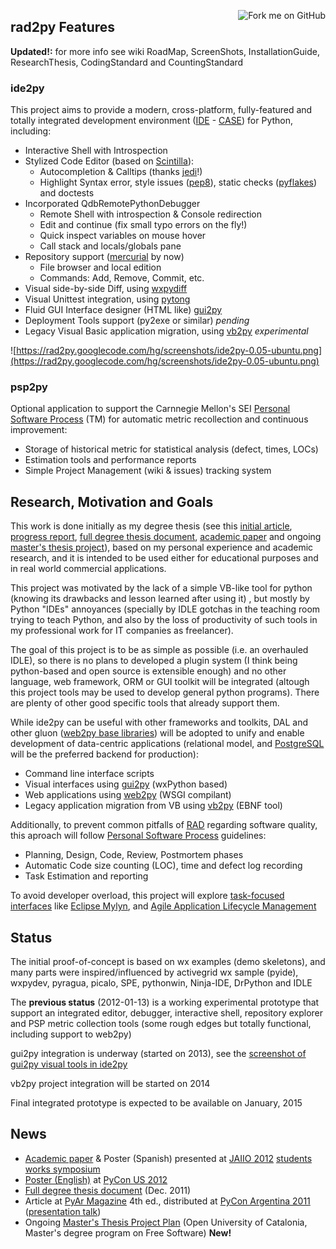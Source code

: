 <a href='https://github.com/reingart/rad2py'><img src='https://s3.amazonaws.com/github/ribbons/forkme_right_red_aa0000.png' alt='Fork me on GitHub' border='0' align='right' /></a>

## rad2py Features ##

**Updated!:** for more info see wiki RoadMap, ScreenShots, InstallationGuide, ResearchThesis, CodingStandard and CountingStandard


### ide2py ###

This project aims to provide a modern, cross-platform, fully-featured and totally integrated development environment ([IDE](http://en.wikipedia.org/wiki/Integrated_development_environment) - [CASE](http://en.wikipedia.org/wiki/Computer-aided_software_engineering)) for Python, including:
  * Interactive Shell with Introspection
  * Stylized Code Editor (based on [Scintilla](http://www.scintilla.org/)):
    * Autocompletion & Calltips (thanks [jedi](http://jedi.jedidjah.ch/en/latest/)!)
    * Highlight Syntax error, style issues ([pep8](http://www.python.org/dev/peps/pep-0008/)), static checks ([pyflakes](https://launchpad.net/pyflakes)) and doctests
  * Incorporated QdbRemotePythonDebugger
    * Remote Shell with introspection & Console redirection
    * Edit and continue (fix small typo errors on the fly!)
    * Quick inspect variables on mouse hover
    * Call stack and locals/globals pane
  * Repository support ([mercurial](http://mercurial.selenic.com/) by now)
    * File browser and local edition
    * Commands: Add, Remove, Commit, etc.
  * Visual side-by-side Diff, using [wxpydiff](http://code.google.com/p/wxpydiff/)
  * Visual Unittest integration, using [pytong](http://code.google.com/p/pytong/)
  * Fluid GUI Interface designer (HTML like) [gui2py](http://code.google.com/p/gui2py/)
  * Deployment Tools support (py2exe or similar) _pending_
  * Legacy Visual Basic application migration, using [vb2py](http://code.google.com/p/vb2py/) _experimental_

![https://rad2py.googlecode.com/hg/screenshots/ide2py-0.05-ubuntu.png](https://rad2py.googlecode.com/hg/screenshots/ide2py-0.05-ubuntu.png)

### psp2py ###
Optional application to support the Carnnegie Mellon's SEI  [Personal Software Process](http://en.wikipedia.org/wiki/Personal_software_process) (TM) for automatic metric recollection and continuous improvement:
  * Storage of historical metric for statistical analysis (defect, times, LOCs)
  * Estimation tools and performance reports
  * Simple Project Management (wiki & issues) tracking system

## Research, Motivation and Goals ##

This work is done initially as my degree thesis (see this [initial article](http://docs.google.com/View?id=0Af_UYqYT4LNaZGQ5Ym04MmdfOWhkeHI1d2hj),  [progress report](https://docs.google.com/document/pub?id=1xG1_6AZaJenYeYhZcvWoGXxWA1jd4qzyECVuDNDzsJM), [full degree thesis document](http://t.co/SsMfYDGJ), [academic paper](http://www.41jaiio.org.ar/sites/default/files/17_EST_2012.pdf) and ongoing [master's thesis project](https://docs.google.com/document/d/1Jo-_Nf_vMeKvszEuWA24yrfrqGGU-T73cczMPSBZ9ss/edit?usp=sharing)), based on my personal experience and academic research, and it is intended to be used either for educational purposes and in real world commercial applications.

This project was motivated by the lack of a simple VB-like tool for python (knowing its drawbacks and lesson learned after using it) , but mostly by Python "IDEs" annoyances (specially by IDLE gotchas in the teaching room trying to teach Python, and also by the loss of productivity of such tools in my professional work for IT companies as freelancer).

The goal of this project is to be as simple as possible (i.e. an overhauled IDLE), so there is no plans to developed a plugin system (I think being python-based and open source is extensible enough) and no other language, web framework, ORM or GUI toolkit will be integrated (altough this project tools may be used to develop general python programs).
There are plenty of other good specific tools that already support them.


While ide2py can be useful with other frameworks and toolkits, DAL and other gluon ([web2py base libraries](http://en.wikipedia.org/wiki/Web2py)) will be adopted to unify and enable development of data-centric applications (relational model, and [PostgreSQL](http://www.postgresql.org/) will be the preferred backend for production):
  * Command line interface scripts
  * Visual interfaces using [gui2py](http://code.google.com/p/gui2py/) (wxPython based)
  * Web applications using [web2py](http://code.google.com/p/web2py/) (WSGI compilant)
  * Legacy application migration from VB using [vb2py](http://code.google.com/p/vb2py/) (EBNF tool)

Additionally, to prevent common pitfalls of [RAD](http://en.wikipedia.org/wiki/Rapid_application_development) regarding software quality, this aproach will follow [Personal Software Process](http://en.wikipedia.org/wiki/Personal_Software_Process) guidelines:
  * Planning, Design, Code, Review, Postmortem phases
  * Automatic Code size counting (LOC), time and defect log recording
  * Task Estimation and reporting

To avoid developer overload, this project will explore [task-focused interfaces](http://en.wikipedia.org/wiki/Task-focused_interface) like [Eclipse Mylyn](https://www.eclipse.org/mylyn/), and [Agile Application Lifecycle Management](http://en.wikipedia.org/wiki/Application_lifecycle_management)

## Status ##

The initial proof-of-concept is based on wx examples (demo skeletons), and many parts were inspired/influenced by activegrid wx sample (pyide), wxpydev, pyragua, picalo, SPE, pythonwin, Ninja-IDE, DrPython and IDLE

The **previous status** (2012-01-13) is a working experimental prototype that support an integrated editor, debugger, interactive shell, repository explorer and PSP metric collection tools (some rough edges but totally functional, including support to web2py)

gui2py integration is underway (started on 2013), see the [screenshot of gui2py visual tools in ide2py](https://gui2py.googlecode.com/hg/screenshots/win8/rad2py_ide2py_gui2py_integration.png)

vb2py project integration will be started on 2014

Final integrated prototype is expected to be available on January, 2015

## News ##

  * [Academic paper](http://www.41jaiio.org.ar/sites/default/files/17_EST_2012.pdf) & Poster (Spanish) presented at [JAIIO 2012](http://www.41jaiio.org.ar/) [students works symposium](http://www.41jaiio.org.ar/sites/default/files/ProgramaEST.pdf)
  * [Poster (English)](http://4.bp.blogspot.com/-jYxb1QphXHI/T3MGLFDrXOI/AAAAAAAAANE/ouFgCr7Umxg/s1600/rad2py.png) at [PyCon US 2012](https://us.pycon.org/2012/schedule/presentation/147/)
  * [Full degree thesis document](http://t.co/SsMfYDGJ) (Dec. 2011)
  * Article at [PyAr Magazine](http://revista.python.org.ar/4/es/html/rad2py.html) 4th ed., distributed at [PyCon Argentina 2011](http://ar.pycon.org/2011) ([presentation talk](http://ar.pycon.org/2011/activity/accepted/1))
  * Ongoing [Master's Thesis Project Plan](https://docs.google.com/document/d/1Jo-_Nf_vMeKvszEuWA24yrfrqGGU-T73cczMPSBZ9ss/edit?usp=sharing) (Open University of Catalonia, Master's degree program on Free Software) **New!**